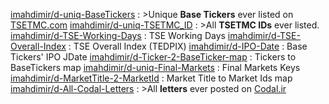 [imahdimir/d-uniq-BaseTickers](https://github.com/imahdimir/d-uniq-BaseTickers) : >Unique **Base Tickers** ever listed on [TSETMC.com](http://www.tsetmc.com)
[imahdimir/d-uniq-TSETMC_ID](https://github.com/imahdimir/d-uniq-TSETMC_ID) : >All **TSETMC IDs** ever listed.
[imahdimir/d-TSE-Working-Days](https://github.com/imahdimir/d-TSE-Working-Days) : TSE Working Days
[imahdimir/d-TSE-Overall-Index](https://github.com/imahdimir/d-TSE-Overall-Index) : TSE Overall Index (TEDPIX)
[imahdimir/d-IPO-Date](https://github.com/imahdimir/d-IPO-Date) : Base Tickers' IPO JDate
[imahdimir/d-Ticker-2-BaseTicker-map](https://github.com/imahdimir/d-Ticker-2-BaseTicker-map) : Tickers to BaseTickers map
[imahdimir/d-uniq-Final-Markets](https://github.com/imahdimir/d-uniq-Final-Markets) : Final Markets Keys
[imahdimir/d-MarketTitle-2-MarketId](https://github.com/imahdimir/d-MarketTitle-2-MarketId) : Market Title to Market Ids map
[imahdimir/d-All-Codal-Letters](https://github.com/imahdimir/d-All-Codal-Letters) : >All **letters** ever posted on [Codal.ir](https://www.codal.ir)
